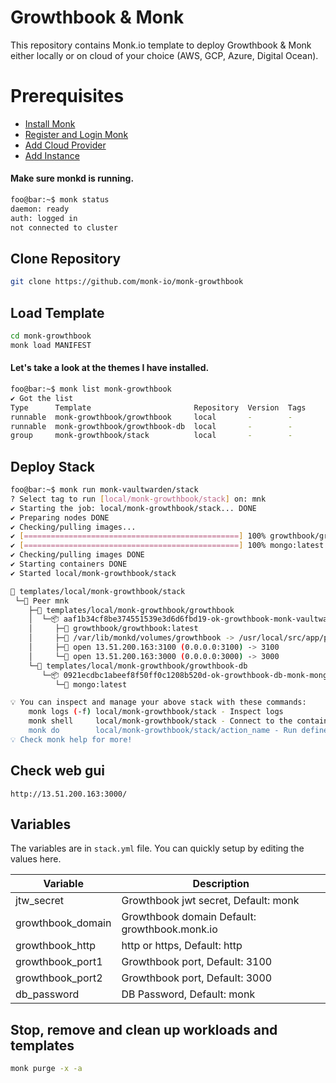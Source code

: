 # Growthbook & Monk
This repository contains Monk.io template to deploy Growthbook & Monk either locally or on cloud of your choice (AWS, GCP, Azure, Digital Ocean).

# Prerequisites
- [Install Monk](https://docs.monk.io/docs/get-monk)
- [Register and Login Monk](https://docs.monk.io/docs/acc-and-auth)
- [Add Cloud Provider](https://docs.monk.io/docs/cloud-provider)
- [Add Instance](https://docs.monk.io/docs/multi-cloud)

#### Make sure monkd is running.
```bash
foo@bar:~$ monk status
daemon: ready
auth: logged in
not connected to cluster
```

## Clone Repository
```bash
git clone https://github.com/monk-io/monk-growthbook
```

## Load Template
```bash
cd monk-growthbook
monk load MANIFEST
```


#### Let's take a look at the themes I have installed.
```bash
foo@bar:~$ monk list monk-growthbook
✔ Got the list
Type      Template                       Repository  Version  Tags
runnable  monk-growthbook/growthbook     local       -        -
runnable  monk-growthbook/growthbook-db  local       -        -
group     monk-growthbook/stack          local       -        -
```

## Deploy Stack
```bash
foo@bar:~$ monk run monk-vaultwarden/stack
? Select tag to run [local/monk-growthbook/stack] on: mnk
✔ Starting the job: local/monk-growthbook/stack... DONE
✔ Preparing nodes DONE
✔ Checking/pulling images...
✔ [================================================] 100% growthbook/growthbook:latest mnk
✔ [================================================] 100% mongo:latest mnk
✔ Checking/pulling images DONE
✔ Starting containers DONE
✔ Started local/monk-growthbook/stack

🔩 templates/local/monk-growthbook/stack
 └─🧊 Peer mnk
    ├─🔩 templates/local/monk-growthbook/growthbook
    │  └─📦 aaf1b34cf8be374551539e3d6d6fbd19-ok-growthbook-monk-vaultwarden
    │     ├─🧩 growthbook/growthbook:latest
    │     ├─💾 /var/lib/monkd/volumes/growthbook -> /usr/local/src/app/packages/back-end/uploads
    │     ├─🔌 open 13.51.200.163:3100 (0.0.0.0:3100) -> 3100
    │     └─🔌 open 13.51.200.163:3000 (0.0.0.0:3000) -> 3000
    └─🔩 templates/local/monk-growthbook/growthbook-db
       └─📦 0921ecdbc1abeef8f50ff0c1208b520d-ok-growthbook-db-monk-mongo-db
          └─🧩 mongo:latest

💡 You can inspect and manage your above stack with these commands:
	monk logs (-f) local/monk-growthbook/stack - Inspect logs
	monk shell     local/monk-growthbook/stack - Connect to the container's shell
	monk do        local/monk-growthbook/stack/action_name - Run defined action (if exists)
💡 Check monk help for more!
```
## Check web gui

`http://13.51.200.163:3000/`



## Variables
The variables are in `stack.yml` file. You can quickly setup by editing the values here.

| Variable                     	| Description                               	|
|------------------------------	|-------------------------------------------	|
| jtw_secret                    | Growthbook jwt secret, Default: monk 	               |
| growthbook_domain                    | Growthbook domain Default: growthbook.monk.io  	               |
| growthbook_http                    | http or https, Default: http 	               |
| growthbook_port1                    | Growthbook port, Default: 3100 	               |
| growthbook_port2                    | Growthbook port, Default: 3000 	               |
| db_password                    | DB Password, Default: monk 	               |




## Stop, remove and clean up workloads and templates

```bash
monk purge -x -a
```

